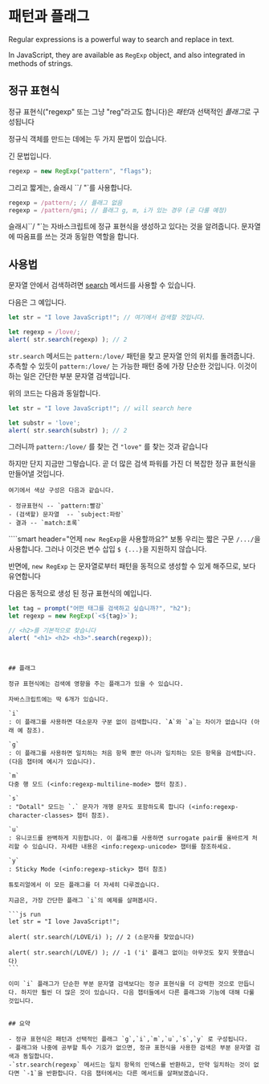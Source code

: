 # 패턴과 플래그

Regular expressions is a powerful way to search and replace in text.

In JavaScript, they are available as `RegExp` object, and also integrated in methods of strings.

## 정규 표현식

정규 표현식("regexp" 또는 그냥 "reg"라고도 합니다)은 *패턴*과 선택적인 *플래그*로 구성됩니다

정규식 객체를 만드는 데에는 두 가지 문법이 있습니다.

긴 문법입니다.

```js
regexp = new RegExp("pattern", "flags");
```

그리고 짧게는, 슬래시 ``/ "`를 사용합니다.

```js
regexp = /pattern/; // 플래그 없음
regexp = /pattern/gmi; // 플래그 g, m, i가 있는 경우 (곧 다룰 예정)
```

슬래시``/ "`는 자바스크립트에 정규 표현식을 생성하고 있다는 것을 알려줍니다. 문자열에 따옴표를 쓰는 것과 동일한 역할을 합니다.

## 사용법

문자열 안에서 검색하려면 [search](mdn:js/String/search) 메서드를 사용할 수 있습니다.

다음은 그 예입니다.

```js run
let str = "I love JavaScript!"; // 여기에서 검색할 것입니다.

let regexp = /love/;
alert( str.search(regexp) ); // 2
```

`str.search` 메서드는 `pattern:/love/` 패턴을 찾고 문자열 안의 위치를 ​​돌려줍니다. 추측할 수 있듯이 `pattern:/love/` 는 가능한 패턴 중에 가장 단순한 것입니다. 이것이 하는 일은 간단한 부분 문자열 검색입니다.

위의 코드는 다음과 동일합니다.

```js run
let str = "I love JavaScript!"; // will search here

let substr = 'love';
alert( str.search(substr) ); // 2
```

그러니까 `pattern:/love/` 를 찾는 건 `"love"` 를 찾는 것과 같습니다

하지만 단지 지금만 그렇습니다. 곧 더 많은 검색 파워를 가진 더 복잡한 정규 표현식을 만들어낼 것입니다.

```smart header="색상"
여기에서 색상 구성은 다음과 같습니다.

- 정규표현식 -- `pattern:빨강`
- (검색할) 문자열  -- `subject:파랑`
- 결과 -- `match:초록`
```


````smart header="언제 `new RegExp`을 사용할까요?"
보통 우리는 짧은 구문 `/.../`을 사용합니다. 그러나 이것은 변수 삽입 `$ {...}`을 지원하지 않습니다.

반면에, `new RegExp` 는 문자열로부터 패턴을 동적으로 생성할 수 있게 해주므로, 보다 유연합니다

다음은 동적으로 생성 된 정규 표현식의 예입니다.

```js run
let tag = prompt("어떤 태그를 검색하고 싶습니까?", "h2");
let regexp = new RegExp(`<${tag}>`);

// <h2>를 기본적으로 찾습니다
alert( "<h1> <h2> <h3>".search(regexp));
```
````


## 플래그

정규 표현식에는 검색에 영향을 주는 플래그가 있을 수 있습니다.

자바스크립트에는 딱 6개가 있습니다.

`i`
: 이 플래그를 사용하면 대소문자 구분 없이 검색합니다. `A`와 `a`는 차이가 없습니다 (아래 예 참조).

`g`
: 이 플래그를 사용하면 일치하는 처음 항목 뿐만 아니라 일치하는 모든 항목을 검색합니다. (다음 챕터에 예시가 있습니다).

`m`
다중 행 모드 (<info:regexp-multiline-mode> 챕터 참조).

`s`
: "Dotall" 모드는 `.` 문자가 개행 문자도 포함하도록 합니다 (<info:regexp-character-classes> 챕터 참조).

`u`
: 유니코드를 완벽하게 지원합니다. 이 플래그를 사용하면 surrogate pair를 올바르게 처리할 수 있습니다. 자세한 내용은 <info:regexp-unicode> 챕터를 참조하세요.

`y`
: Sticky Mode (<info:regexp-sticky> 챕터 참조)

튜토리얼에서 이 모든 플래그를 더 자세히 다루겠습니다.

지금은, 가장 간단한 플래그 `i`의 예제를 살펴봅시다.

```js run
let str = "I love JavaScript!";

alert( str.search(/LOVE/i) ); // 2 (소문자를 찾았습니다)

alert( str.search(/LOVE/) ); // -1 ('i' 플래그 없이는 아무것도 찾지 못했습니다)
```

이미 `i` 플래그가 단순한 부분 문자열 검색보다는 정규 표현식을 더 강력한 것으로 만듭니다. 하지만 훨씬 더 많은 것이 있습니다. 다음 챕터들에서 다른 플래그와 기능에 대해 다룰 것입니다.


## 요약

- 정규 표현식은 패턴과 선택적인 플래그 `g`,`i`,`m`,`u`,`s`,`y` 로 구성됩니다.
- 플래그와 나중에 공부할 특수 기호가 없으면, 정규 표현식을 사용한 검색은 부분 문자열 검색과 동일합니다.
-`str.search(regexp` 메서드는 일치 항목의 인덱스를 반환하고, 만약 일치하는 것이 없다면 `-1`을 반환합니다. 다음 챕터에서는 다른 메서드를 살펴보겠습니다.
